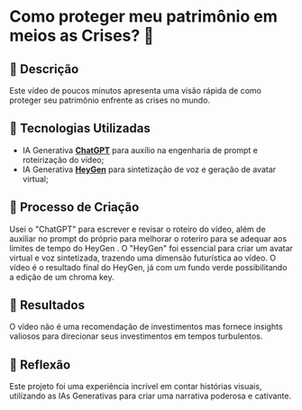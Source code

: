 # Como proteger meu patrimônio em meios as Crises? 🎥

## 📒 Descrição
Este vídeo de poucos minutos apresenta uma visão rápida de como proteger seu patrimônio enfrente as crises no mundo.

## 🤖 Tecnologias Utilizadas
- IA Generativa **[ChatGPT](https://chat.openai.com)** para auxílio na engenharia de prompt e roteirização do vídeo;
- IA Generativa **[HeyGen](https://app.heygen.com/get-started)** para sintetização de voz e geração de avatar virtual;

## 🧐 Processo de Criação
Usei o "ChatGPT" para escrever e revisar o roteiro do vídeo, além de auxiliar no prompt do próprio para melhorar o roteriro para se adequar aos limites de tempo do HeyGen . O "HeyGen" foi essencial para criar um avatar virtual e voz sintetizada, trazendo uma dimensão futurística ao vídeo. O vídeo é o resultado final do HeyGen, já com um fundo verde possibilitando a edição de um chroma key.

## 🚀 Resultados
O vídeo não é uma recomendação de investimentos mas fornece insights valiosos para direcionar seus investimentos em tempos turbulentos.

## 💭 Reflexão
Este projeto foi uma experiência incrível em contar histórias visuais, utilizando as IAs Generativas para criar uma narrativa poderosa e cativante.

